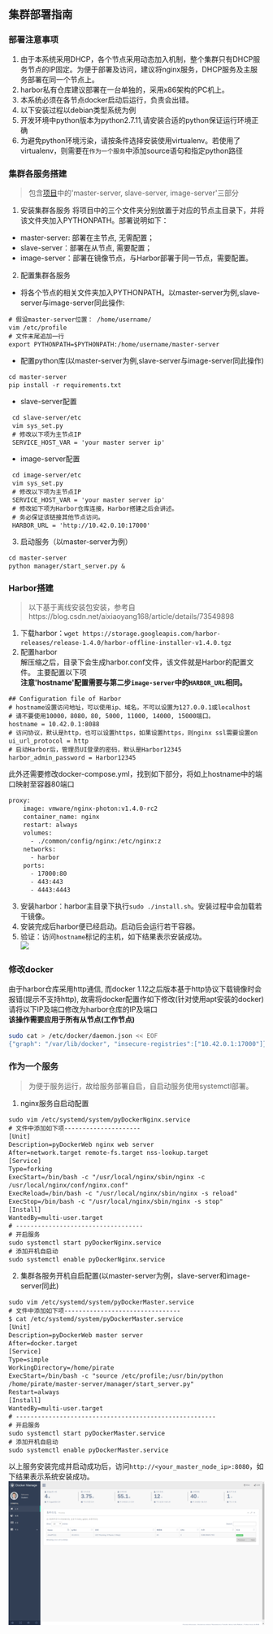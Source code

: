 ## 集群部署指南

### 部署注意事项
1. 由于本系统采用DHCP，各个节点采用动态加入机制，整个集群只有DHCP服务节点的IP固定。为便于部署及访问，建议将nginx服务，DHCP服务及主服务部署在同一个节点上。
2. harbor私有仓库建议部署在一台单独的，采用x86架构的PC机上。
3. 本系统必须在各节点docker启动后运行，负责会出错。
4. 以下安装过程以debian类型系统为例
5. 开发环境中python版本为python2.7.11,请安装合适的python保证运行环境正确
6. 为避免python环境污染，请按条件选择安装使用virtualenv。若使用了virtualenv，则需要在`作为一个服务`中添加source语句和指定python路径
   
### 集群各服务搭建
> 包含[项目](https://github.com/zhaopengyue/pyDockerWeb)中的'master-server, slave-server, image-server'三部分  

1. 安装集群各服务 
将项目中的三个文件夹分别放置于对应的节点主目录下，并将该文件夹加入PYTHONPATH。部署说明如下：
 - master-server: 部署在主节点, 无需配置；
 - slave-server：部署在从节点, 需要配置；
 - image-server：部署在镜像节点，与Harbor部署于同一节点，需要配置。   
2. 配置集群各服务  
 - 将各个节点的相关文件夹加入PYTHONPATH。以master-server为例,slave-server与image-server同此操作:  
``` shell
# 假设master-server位置： /home/username/
vim /etc/profile
# 文件末尾追加一行
export PYTHONPATH=$PYTHONPATH:/home/username/master-server
```
 - 配置python库(以master-server为例,slave-server与image-server同此操作)
 ```
 cd master-server
 pip install -r requirements.txt
 ```
 - slave-server配置  
``` shell
 cd slave-server/etc  
 vim sys_set.py
 # 修改以下项为主节点IP
 SERVICE_HOST_VAR = 'your master server ip'
```
 - image-server配置
``` shell
 cd image-server/etc
 vim sys_set.py
 # 修改以下项为主节点IP
 SERVICE_HOST_VAR = 'your master server ip'
 # 修改如下项为Harbor仓库连接，Harbor搭建之后会讲述。
 # 务必保证该链接其他节点访问。
 HARBOR_URL = 'http://10.42.0.10:17000'
 ```
3. 启动服务（以master-server为例）
``` shell
cd master-server
python manager/start_server.py &
```

### Harbor搭建
> 以下基于离线安装包安装，参考自https://blog.csdn.net/aixiaoyang168/article/details/73549898

1. 下载harbor：`wget https://storage.googleapis.com/harbor-releases/release-1.4.0/harbor-offline-installer-v1.4.0.tgz`
2. 配置harbor  
解压缩之后，目录下会生成harbor.conf文件，该文件就是Harbor的配置文件。 主要配置以下项  
<b>注意'hostname'配置需要与第二步`image-server`中的`HARBOR_URL`相同。</b>
``` shell
## Configuration file of Harbor
# hostname设置访问地址，可以使用ip、域名，不可以设置为127.0.0.1或localhost
# 请不要使用10000，8080，80, 5000, 11000, 14000, 15000端口。
hostname = 10.42.0.1:8088
# 访问协议，默认是http，也可以设置https，如果设置https，则nginx ssl需要设置on
ui_url_protocol = http
# 启动Harbor后，管理员UI登录的密码，默认是Harbor12345
harbor_admin_password = Harbor12345
```  
此外还需要修改docker-compose.yml，找到如下部分，将如上hostname中的端口映射至容器80端口
```
proxy:
    image: vmware/nginx-photon:v1.4.0-rc2
    container_name: nginx
    restart: always
    volumes:
      - ./common/config/nginx:/etc/nginx:z
    networks:
      - harbor
    ports:
      - 17000:80
      - 443:443
      - 4443:4443
```
3. 安装harbor：harbor主目录下执行`sudo ./install.sh`。安装过程中会加载若干镜像。
4. 安装完成后harbor便已经启动。启动后会运行若干容器。
5. 验证：访问`hostname`标记的主机，如下结果表示安装成功。  
![](https://img-blog.csdn.net/20170621153931923?watermark/2/text/aHR0cDovL2Jsb2cuY3Nkbi5uZXQvYWl4aWFveWFuZzE2OA==/font/5a6L5L2T/fontsize/400/fill/I0JBQkFCMA==/dissolve/70/gravity/SouthEast)

### 修改docker
由于harbor仓库采用http通信, 而docker 1.12之后版本基于http协议下载镜像时会报错(提示不支持http), 故需将docker配置作如下修改(针对使用apt安装的docker)  
请将以下IP及端口修改为harbor仓库的IP及端口  
<b>该操作需要应用于所有从节点(工作节点)</b>
``` bash
sudo cat > /etc/docker/daemon.json << EOF
{"graph": "/var/lib/docker", "insecure-registries":["10.42.0.1:17000"]}
```

### 作为一个服务
> 为便于服务运行，故给服务部署自启，自启动服务使用systemctl部署。

1. nginx服务自启动配置		
```
sudo vim /etc/systemd/system/pyDockerNginx.service
# 文件中添加如下项---------------------
[Unit]
Description=pyDockerWeb nginx web server
After=network.target remote-fs.target nss-lookup.target
[Service]
Type=forking
ExecStart=/bin/bash -c "/usr/local/nginx/sbin/nginx -c /usr/local/nginx/conf/nginx.conf"
ExecReload=/bin/bash -c "/usr/local/nginx/sbin/nginx -s reload"
ExecStop=/bin/bash -c "/usr/local/nginx/sbin/nginx -s stop"
[Install]
WantedBy=multi-user.target
# -----------------------------------
# 开启服务
sudo systemctl start pyDockerNginx.service
# 添加开机自启动
sudo systemctl enable pyDockerNginx.service
```
2. 集群各服务开机自启配置(以master-server为例，slave-server和image-server同此)
``` shell
sudo vim /etc/systemd/system/pyDockerMaster.service
# 文件中添加如下项--------------------------------
$ cat /etc/systemd/system/pyDockerMaster.service 
[Unit]
Description=pyDockerWeb master server
After=docker.target
[Service]
Type=simple
WorkingDirectory=/home/pirate
ExecStart=/bin/bash -c "source /etc/profile;/usr/bin/python /home/pirate/master-server/manager/start_server.py"
Restart=always
[Install]
WantedBy=multi-user.target
# -------------------------------------------------------
# 开启服务
sudo systemctl start pyDockerMaster.service
# 添加开机自启动
sudo systemctl enable pyDockerMaster.service
```
以上服务安装完成并启动成功后，访问`http://<your_master_node_ip>:8080`，如下结果表示系统安装成功。
![](https://github.com/zhaopengyue/readMePicture/blob/master/pyDockerWeb/index.png?raw=true)
